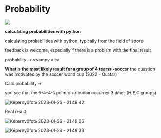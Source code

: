 # Probability

![](https://komarev.com/ghpvc/?username=ambrusza&style=for-the-badge&color=blue)

**calculating probabilities with python**


calculating probabilities with python, typically from the field of sports

feedback is welcome, especially if there is a problem with the final result

probability -> swampy area

**What is the most likely result for a group of 4 teams -soccer**
the question was motivated by the soccer world cup (2022 - Quatar)

Calc probability ->

you see that the 6-4-4-3 point distribution occurred 3 times (H,E,C groups)

![Képernyőfotó 2023-01-26 - 21 49 42](https://user-images.githubusercontent.com/66861232/214947541-698dcc00-2658-4114-b633-ba964ca55151.png)

Real result:

![Képernyőfotó 2023-01-26 - 21 48 06](https://user-images.githubusercontent.com/66861232/214947184-180282c1-46b3-4139-8c85-727460a543e8.png)

![Képernyőfotó 2023-01-26 - 21 48 33](https://user-images.githubusercontent.com/66861232/214947274-56fabf5a-0c12-40d8-ac31-259d37dfdcb9.png)

